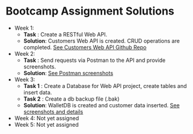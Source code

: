 # Bootcamp Assignment Solutions

- Week 1:
  - **Task** : Create a RESTful Web API.
  - **Solution**: Customers Web API is created. CRUD operations are completed. [See Customers Web API Github Repo](https://github.com/AKBANK-Patika-FullStack-Bootcamp/SedaDemir-Homeworks/tree/main/Homework1/CustomersWebAPI/CustomersWebAPI)
- Week 2:
  - **Task** : Send requests via Postman to the API and provide screenshots.
  - **Solution**: [See Postman screenshots](https://github.com/AKBANK-Patika-FullStack-Bootcamp/SedaDemir-Homeworks/tree/main/Homework2)
- Week 3:
  - **Task 1** : Create a Database for Web API project, create tables and insert data.
  - **Task 2** : Create a db backup file (.bak)
  - **Solution**: WalletDB is created and customer data inserted. [See screenshots and details](https://github.com/AKBANK-Patika-FullStack-Bootcamp/SedaDemir-Homeworks/tree/main/Homework-3)
- Week 4: Not yet assigned
- Week 5: Not yet assigned
